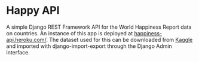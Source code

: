 Happy API
===================
A simple Django REST Framework API for the World Happiness Report data on countries. An instance of this app is deployed at [happiness-api.heroku.com/](https://happiness-api.herokuapp.com/). The dataset used for this can be downloaded from [Kaggle](https://www.kaggle.com/unsdsn/world-happiness) and imported with django-import-export through the Django Admin interface.